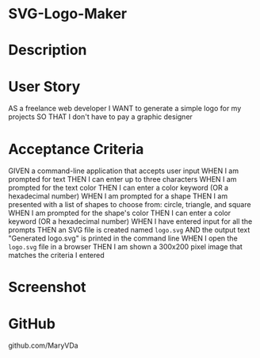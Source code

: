 # SVG-Logo-Maker

# Description

# User Story
AS a freelance web developer
I WANT to generate a simple logo for my projects
SO THAT I don't have to pay a graphic designer

# Acceptance Criteria
GIVEN a command-line application that accepts user input
WHEN I am prompted for text
THEN I can enter up to three characters
WHEN I am prompted for the text color
THEN I can enter a color keyword (OR a hexadecimal number)
WHEN I am prompted for a shape
THEN I am presented with a list of shapes to choose from: circle, triangle, and square
WHEN I am prompted for the shape's color
THEN I can enter a color keyword (OR a hexadecimal number)
WHEN I have entered input for all the prompts
THEN an SVG file is created named `logo.svg`
AND the output text "Generated logo.svg" is printed in the command line
WHEN I open the `logo.svg` file in a browser
THEN I am shown a 300x200 pixel image that matches the criteria I entered

# Screenshot

# GitHub
github.com/MaryVDa
